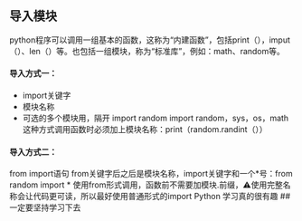## 导入模块
python程序可以调用一组基本的函数，这称为“内建函数”，包括print（），imput（）、len（）等。也包括一组模块，称为“标准库”，例如：math、random等。
#### 导入方式一：
- import关键字
- 模块名称
- 可选的多个模块用，隔开
import random
import random，sys，os，math
这种方式调用函数时必须加上模块名称：print（random.randint（））
#### 导入方式二：
from import语句
from关键字后之后是模块名称，import关键字和一个*号：from random import *
使用from形式调用，函数前不需要加模块.前缀，⚠️使用完整名称会让代码更可读，所以最好使用普通形式的import
Python 学习真的很有趣
##一定要坚持学习下去


